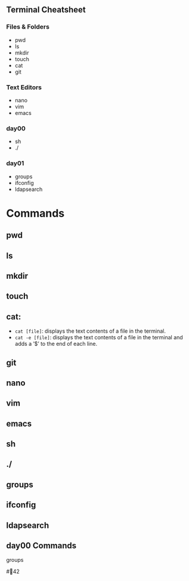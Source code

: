 ## Terminal Cheatsheet
### Files & Folders
* pwd
* ls
* mkdir
* touch
* cat
* git


### Text Editors
* nano
* vim
* emacs

### day00
* sh
* ./

### day01
* groups
* ifconfig
* ldapsearch

# Commands
## pwd
## ls
## mkdir
## touch
## cat:
* `cat [file]`: displays the text contents of a file in the terminal.
* `cat -e [file]`: displays the text contents of a file in the terminal and adds a ’$’ to the end of each line.
## git
## nano
## vim
## emacs
## sh
## ./
## groups
## ifconfig
## ldapsearch



## day00 Commands

 groups

#🌴42
